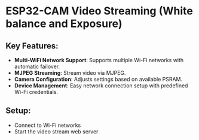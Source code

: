 # ESP32-CAM Video Streaming (White balance and Exposure)

## Key Features:
- **Multi-WiFi Network Support**: Supports multiple Wi-Fi networks with automatic failover.
- **MJPEG Streaming**: Stream video via MJPEG.
- **Camera Configuration**: Adjusts settings based on available PSRAM.
- **Device Management**: Easy network connection setup with predefined Wi-Fi credentials.

## Setup:
- Connect to Wi-Fi networks
- Start the video stream web server
